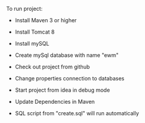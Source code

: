 To run project:

 - Install Maven 3 or higher

 - Install Tomcat 8

 - Install mySQL

 - Create mySql database with name "ewm"

 - Check out project from github

 - Change properties connection to databases

 - Start project from idea in debug mode

 - Update Dependencies in Maven

 - SQL script from "create.sql" will run automatically